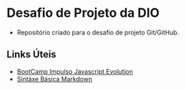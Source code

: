 # Desafio de Projeto da DIO
- Repositório criado para o desafio de projeto Git/GitHub.

## Links Úteis
- [BootCamp Impulso Javascript Evolution](https://web.dio.me/track/impulso-javascript-evolution)
- [Sintáxe Básica Markdown](https://www.markdownguide.org/basic-syntax/)
